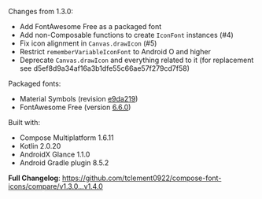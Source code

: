 Changes from 1.3.0:
- Add FontAwesome Free as a packaged font
- Add non-Composable functions to create `IconFont` instances (#4)
- Fix icon alignment in `Canvas.drawIcon` (#5)
- Restrict `rememberVariableIconFont` to Android O and higher
- Deprecate `Canvas.drawIcon` and everything related to it (for replacement see d5ef8d9a34af16a3b1dfe55c66ae57f279cd7f58)

Packaged fonts:
- Material Symbols (revision [e9da219](https://github.com/google/material-design-icons/tree/e9da2194e65080a829d670ae39a99c7b5fc09548))
- FontAwesome Free (version [6.6.0](https://github.com/FortAwesome/Font-Awesome/tree/6.6.0))

Built with:
- Compose Multiplatform 1.6.11
- Kotlin 2.0.20
- AndroidX Glance 1.1.0
- Android Gradle plugin 8.5.2

**Full Changelog**: https://github.com/tclement0922/compose-font-icons/compare/v1.3.0...v1.4.0